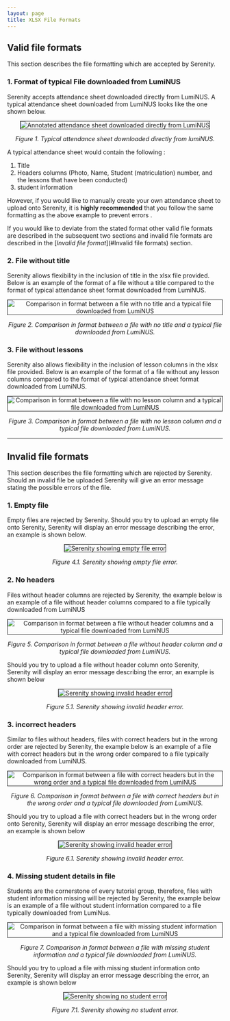 ```yaml
---
layout: page
title: XLSX File Formats
---
```

## Valid file formats

This section describes the file formatting which are accepted by Serenity.

### 1. Format of typical File downloaded from LumiNUS

Serenity accepts attendance sheet downloaded directly from LumiNUS. A typical attendance sheet downloaded
from LumiNUS looks like the one shown below.

   <p align="center"><img src="images/fileFormats/typicalFileFormat.png" 
      alt="Annotated attendance sheet downloaded directly from LumiNUS" border="1px solid black"></p>
   <p align="center"><i>Figure 1. Typical attendance sheet downloaded directly from lumiNUS.</i></p>
   
A typical attendance sheet would contain the following :

1. Title 
2. Headers columns (Photo, Name, Student (matriculation) number, and the lessons that have been conducted)
3. student information 


However, if you would like to manually create your own attendance sheet to upload onto Serenity, it is 
**highly recommended** that you follow the same formatting as the above example to prevent errors . 

If you would like to deviate from the stated
format other valid file formats are described in the subsequent two sections and invalid file formats are described in the 
[_Invalid file format_](#Invalid file formats) section.

### 2. File without title

Serenity allows flexibility in the inclusion of title in the xlsx file provided. Below is an example of the format of a 
file without a title compared to the format of typical attendance sheet format downloaded from LumiNUS.

   <p align="center"><img src="images/fileFormats/fileWithoutTitle.png" 
        alt="Comparison in format between a file with no title and a typical file downloaded from LumiNUS" border="1px solid black"></p>
   <p align="center"><i>Figure 2. Comparison in format between a file with no title and a typical file downloaded from LumiNUS.</i></p>


### 3. File without lessons 

Serenity also allows flexibility in the inclusion of lesson columns in the xlsx file provided. Below is an example of the format of a 
file without any lesson columns compared to the format of typical attendance sheet format downloaded from LumiNUS.

   <p align="center"><img src="images/fileFormats/fileWithoutLessons.png" 
        alt="Comparison in format between a file with no lesson column and a typical file downloaded from LumiNUS" border="1px solid black"></p>
   <p align="center"><i>Figure 3. Comparison in format between a file with no lesson column and a typical file downloaded from LumiNUS.</i></p>


---

## Invalid file formats

This section describes the file formatting which are rejected by Serenity. Should an invalid file be uploaded Serenity
will give an error message stating the possible errors of the file.

### 1. Empty file

Empty files are rejected by Serenity. Should you try to upload an empty file onto Serenity, Serenity will display an error 
message describing the error, an example is shown below.

<p align="center"><img src="images/fileFormats/emptyFileError.png" 
        alt="Serenity showing empty file error" border="1px solid black"></p>
   <p align="center"><i>Figure 4.1. Serenity showing empty file error.</i></p>

### 2. No headers 

Files without header columns are rejected by Serenity, the example below is an example of a file without header columns compared to a file typically downloaded 
from LumiNUS

   <p align="center"><img src="images/fileFormats/fileWithoutHeaderColumn.png" 
        alt="Comparison in format between a file without header columns and a typical file downloaded from LumiNUS" border="1px solid black"></p>
   <p align="center"><i>Figure 5. Comparison in format between a file without header column and a typical file downloaded from LumiNUS.</i></p>

Should you try to upload a file without header column onto Serenity, Serenity will display an error message describing the error, an example is shown below

   <p align="center"><img src="images/fileFormats/wrongHeaderColumnError.png" 
        alt="Serenity showing invalid header error" border="1px solid black"></p>
   <p align="center"><i>Figure 5.1. Serenity showing invalid header error.</i></p>

### 3. incorrect headers 

Similar to files without headers, files with correct headers but in the wrong order are rejected by Serenity, the example below
is an example of a file with correct headers but in the wrong order compared to a file typically downloaded from LumiNUS.

   <p align="center"><img src="images/fileFormats/fileIncorrectHeaderColumn.png" 
        alt="Comparison in format between a file with correct headers but in the wrong order and a typical file downloaded from LumiNUS" border="1px solid black"></p>
   <p align="center"><i>Figure 6. Comparison in format between a file with correct headers but in the wrong order and a typical file downloaded from LumiNUS.</i></p>

Should you try to upload a file with  correct headers but in the wrong order onto Serenity, Serenity will display an error message describing the error, an example is shown below

   <p align="center"><img src="images/fileFormats/wrongHeaderColumnError.png" 
        alt="Serenity showing invalid header error" border="1px solid black"></p>
   <p align="center"><i>Figure 6.1. Serenity showing invalid header error.</i></p>

### 4. Missing student details in file

Students are the cornerstone of every tutorial group, therefore, files with student information missing will be rejected by Serenity, the example below
is an example of a file without student information compared to a file typically downloaded from LumiNus.

   <p align="center"><img src="images/fileFormats/fileMissingStudents.png" 
        alt="Comparison in format between a file with missing student information and a typical file downloaded from LumiNUS" border="1px solid black"></p>
   <p align="center"><i>Figure 7. Comparison in format between a file with missing student information and a typical file downloaded from LumiNUS.</i></p>

Should you try to upload a file with missing student information onto Serenity, Serenity will display an error message describing the error, an example is shown below

   <p align="center"><img src="images/fileFormats/MissingStudentError.png" 
        alt="Serenity showing no student error" border="1px solid black"></p>
   <p align="center"><i>Figure 7.1. Serenity showing no student error.</i></p>
